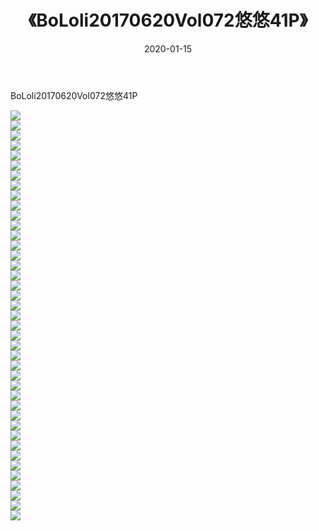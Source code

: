 ﻿---
layout: post
title:  《BoLoli20170620Vol072悠悠41P》
date:   2020-01-15
img: http://pic.660000.xyz/1:/性感/2020/BoLoli20170620Vol072悠悠41P/000.jpg
categories: [美女, 清纯, 唯美]
---

BoLoli20170620Vol072悠悠41P

  ![](http://pic.660000.xyz/1:/性感/2020/BoLoli20170620Vol072悠悠41P/001.jpg) <br> ![](http://pic.660000.xyz/1:/性感/2020/BoLoli20170620Vol072悠悠41P/002.jpg) <br> ![](http://pic.660000.xyz/1:/性感/2020/BoLoli20170620Vol072悠悠41P/003.jpg) <br> ![](http://pic.660000.xyz/1:/性感/2020/BoLoli20170620Vol072悠悠41P/004.jpg) <br> ![](http://pic.660000.xyz/1:/性感/2020/BoLoli20170620Vol072悠悠41P/005.jpg) <br> ![](http://pic.660000.xyz/1:/性感/2020/BoLoli20170620Vol072悠悠41P/006.jpg) <br> ![](http://pic.660000.xyz/1:/性感/2020/BoLoli20170620Vol072悠悠41P/007.jpg) <br> ![](http://pic.660000.xyz/1:/性感/2020/BoLoli20170620Vol072悠悠41P/008.jpg) <br> ![](http://pic.660000.xyz/1:/性感/2020/BoLoli20170620Vol072悠悠41P/009.jpg) <br> ![](http://pic.660000.xyz/1:/性感/2020/BoLoli20170620Vol072悠悠41P/010.jpg) <br> ![](http://pic.660000.xyz/1:/性感/2020/BoLoli20170620Vol072悠悠41P/011.jpg) <br> ![](http://pic.660000.xyz/1:/性感/2020/BoLoli20170620Vol072悠悠41P/012.jpg) <br> ![](http://pic.660000.xyz/1:/性感/2020/BoLoli20170620Vol072悠悠41P/013.jpg) <br> ![](http://pic.660000.xyz/1:/性感/2020/BoLoli20170620Vol072悠悠41P/014.jpg) <br> ![](http://pic.660000.xyz/1:/性感/2020/BoLoli20170620Vol072悠悠41P/015.jpg) <br> ![](http://pic.660000.xyz/1:/性感/2020/BoLoli20170620Vol072悠悠41P/016.jpg) <br> ![](http://pic.660000.xyz/1:/性感/2020/BoLoli20170620Vol072悠悠41P/017.jpg) <br> ![](http://pic.660000.xyz/1:/性感/2020/BoLoli20170620Vol072悠悠41P/018.jpg) <br> ![](http://pic.660000.xyz/1:/性感/2020/BoLoli20170620Vol072悠悠41P/019.jpg) <br> ![](http://pic.660000.xyz/1:/性感/2020/BoLoli20170620Vol072悠悠41P/020.jpg) <br> ![](http://pic.660000.xyz/1:/性感/2020/BoLoli20170620Vol072悠悠41P/021.jpg) <br> ![](http://pic.660000.xyz/1:/性感/2020/BoLoli20170620Vol072悠悠41P/022.jpg) <br> ![](http://pic.660000.xyz/1:/性感/2020/BoLoli20170620Vol072悠悠41P/023.jpg) <br> ![](http://pic.660000.xyz/1:/性感/2020/BoLoli20170620Vol072悠悠41P/024.jpg) <br> ![](http://pic.660000.xyz/1:/性感/2020/BoLoli20170620Vol072悠悠41P/025.jpg) <br> ![](http://pic.660000.xyz/1:/性感/2020/BoLoli20170620Vol072悠悠41P/026.jpg) <br> ![](http://pic.660000.xyz/1:/性感/2020/BoLoli20170620Vol072悠悠41P/027.jpg) <br> ![](http://pic.660000.xyz/1:/性感/2020/BoLoli20170620Vol072悠悠41P/028.jpg) <br> ![](http://pic.660000.xyz/1:/性感/2020/BoLoli20170620Vol072悠悠41P/029.jpg) <br> ![](http://pic.660000.xyz/1:/性感/2020/BoLoli20170620Vol072悠悠41P/030.jpg) <br> ![](http://pic.660000.xyz/1:/性感/2020/BoLoli20170620Vol072悠悠41P/031.jpg) <br> ![](http://pic.660000.xyz/1:/性感/2020/BoLoli20170620Vol072悠悠41P/032.jpg) <br> ![](http://pic.660000.xyz/1:/性感/2020/BoLoli20170620Vol072悠悠41P/033.jpg) <br> ![](http://pic.660000.xyz/1:/性感/2020/BoLoli20170620Vol072悠悠41P/034.jpg) <br> ![](http://pic.660000.xyz/1:/性感/2020/BoLoli20170620Vol072悠悠41P/035.jpg) <br> ![](http://pic.660000.xyz/1:/性感/2020/BoLoli20170620Vol072悠悠41P/036.jpg) <br> ![](http://pic.660000.xyz/1:/性感/2020/BoLoli20170620Vol072悠悠41P/037.jpg) <br> ![](http://pic.660000.xyz/1:/性感/2020/BoLoli20170620Vol072悠悠41P/038.jpg) <br> ![](http://pic.660000.xyz/1:/性感/2020/BoLoli20170620Vol072悠悠41P/039.jpg) <br> ![](http://pic.660000.xyz/1:/性感/2020/BoLoli20170620Vol072悠悠41P/040.jpg) <br> ![](http://pic.660000.xyz/1:/性感/2020/BoLoli20170620Vol072悠悠41P/041.jpg) <br>